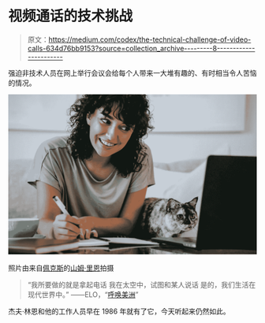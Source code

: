 # 视频通话的技术挑战

> 原文：<https://medium.com/codex/the-technical-challenge-of-video-calls-634d76bb9153?source=collection_archive---------8----------------------->

强迫非技术人员在网上举行会议会给每个人带来一大堆有趣的、有时相当令人苦恼的情况。

![](img/7c46d89a0c44ecc1795f66634ca54c48.png)

照片由来自[佩克斯](https://www.pexels.com/photo/glad-woman-with-cat-writing-in-planner-while-using-laptop-6002000/)的[山姆·里恩](https://www.pexels.com/@sam-lion/)拍摄

> “我所要做的就是拿起电话
> 我在太空中，试图和某人说话
> 是的，我们生活在
> 现代世界中。”
> ——ELO，“[呼唤美洲](https://www.youtube.com/watch?v=xn_XsOUC9s0)”

杰夫·林恩和他的工作人员早在 1986 年就有了它，今天听起来仍然如此。